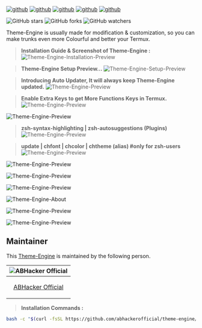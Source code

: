 [![github](https://forthebadge.com/images/badges/built-for-android.svg)](https://github.com/abhackerofficial)
[![github](https://forthebadge.com/images/badges/built-with-love.svg)](https://github.com/abhackerofficial)
[![github](https://forthebadge.com/images/badges/check-it-out.svg)](https://github.com/abhackerofficial)
[![github](https://img.shields.io/badge/Theme–Engine-v.3.2-green?style=for-the-badge)](https://github.com/abhackerofficial)
[![github](https://img.shields.io/github/license/abhackerofficial/theme-engine?color=blue&style=for-the-badge)](https://github.com/abhackerofficial)

![GitHub stars](https://img.shields.io/github/stars/abhackerofficial/theme-engine.svg?style=social)
![GitHub forks](https://img.shields.io/github/forks/abhackerofficial/theme-engine.svg?style=social)
![GitHub watchers](https://img.shields.io/github/watchers/abhackerofficial/theme-engine.svg?style=social)

Theme-Engine is usually made for modification & customization, so you can make trunks even more Colourful and better your Termux.

> **Installation Guide & Screenshot of Theme-Engine :**
![Theme-Engine-Installation-Preview](https://user-images.githubusercontent.com/63346676/93869698-c7546d80-fce9-11ea-9f1d-f76acb6312bf.jpg)

> **Theme-Engine Setup Preview...**
![Theme-Engine-Setup-Preview](https://user-images.githubusercontent.com/63346676/97133890-66e59f80-1771-11eb-8249-22e5bd1ed3c3.gif)

> **Introducing Auto Updater, It will always keep Theme-Engine updated.**
![Theme-Engine-Preview](https://user-images.githubusercontent.com/63346676/96826617-4bb52000-1451-11eb-8f8b-599223f56268.jpg)

> **Enable Extra Keys to get More Functions Keys in Termux.**
![Theme-Engine-Preview](https://user-images.githubusercontent.com/63346676/96826494-1dcfdb80-1451-11eb-823f-811bc4d143bf.jpg)

![Theme-Engine-Preview](https://user-images.githubusercontent.com/63346676/93869423-66c53080-fce9-11ea-8928-0ea1fd4cbb35.jpg)

> **zsh-syntax-highlighting | zsh-autosuggestions (Plugins)**
![Theme-Engine-Preview](https://user-images.githubusercontent.com/63346676/93866675-9a9e5700-fce5-11ea-83b6-cea06074d32d.jpg)

> **update | chfont | chcolor | chtheme (alias) #only for zsh-users**
![Theme-Engine-Preview](https://user-images.githubusercontent.com/63346676/93869474-76447980-fce9-11ea-8d3d-33f4680692a5.jpg)

![Theme-Engine-Preview](https://user-images.githubusercontent.com/63346676/93866769-bdc90680-fce5-11ea-9c3f-896dff968ee8.jpg)

![Theme-Engine-Preview](https://user-images.githubusercontent.com/63346676/93866816-cfaaa980-fce5-11ea-9a67-a72bee4db2fd.jpg)

![Theme-Engine-Preview](https://user-images.githubusercontent.com/63346676/93866923-efda6880-fce5-11ea-8150-7d1db1ce673d.jpg)

![Theme-Engine-About](https://user-images.githubusercontent.com/63346676/96825626-36d78d00-144f-11eb-992d-f2a4d9fb0288.jpg)

![Theme-Engine-Preview](https://user-images.githubusercontent.com/63346676/96825752-78683800-144f-11eb-938f-cbd247dde3fa.jpg)

![Theme-Engine-Preview](https://user-images.githubusercontent.com/63346676/93867238-61b2b200-fce6-11ea-9e84-788839bb1cb7.jpg)

## Maintainer

This [Theme-Engine](https://github.com/abhackerofficial/theme-engine) is maintained by the following person.


| ![ABHacker Official](https://user-images.githubusercontent.com/63346676/97066596-3f0d0500-15d4-11eb-9cb3-b7ed5206c6f6.png) |
| ----------------------------------------------------------------------------------------------------- |
| <p align="center"> [ABHacker Official](https://github.com/abhackerofficial)                                                   |</p>


> **Installation Commands :**
```bash
bash -c "$(curl -fsSL https://github.com/abhackerofficial/theme-engine/raw/master/program-files/update.theme)"
